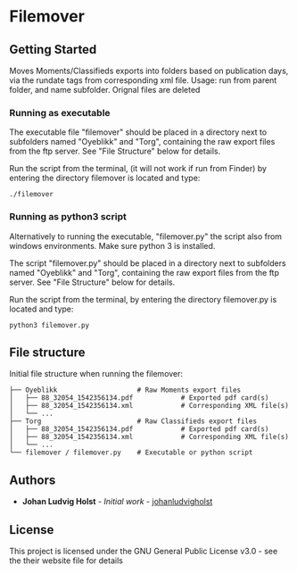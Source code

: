 # Filemover


## Getting Started

Moves Moments/Classifieds exports into folders based on publication days, via the rundate tags from corresponding xml file.
Usage: run from parent folder, and name subfolder. Orignal files are deleted


### Running as executable

The executable file "filemover" should be placed in a directory next to subfolders named "Oyeblikk" and "Torg", containing the raw export files from the ftp server. See "File Structure" below for details.

Run the script from the terminal, (it will not work if run from Finder) by entering the directory filemover is located and type:

```
./filemover
```

### Running as python3 script

Alternatively to running the executable, "filemover.py" the script also from windows environments. Make sure python 3 is installed.

The script "filemover.py" should be placed in a directory next to subfolders named "Oyeblikk" and "Torg", containing the raw export files from the ftp server. See "File Structure" below for details.

Run the script from the terminal, by entering the directory filemover.py is located and type:

```
python3 filemover.py
```


## File structure

Initial file structure when running the filemover:

```
├── Oyeblikk                    # Raw Moments export files
│   ├── 88_32054_1542356134.pdf            # Exported pdf card(s)
│   ├── 88_32054_1542356134.xml            # Corresponding XML file(s)
│   └── ...                                
├── Torg                        # Raw Classifieds export files
│   ├── 88_32054_1542356134.pdf            # Exported pdf card(s)
│   ├── 88_32054_1542356134.xml            # Corresponding XML file(s)
│   └── ...                                
└── filemover / filemover.py    # Executable or python script
```

## Authors

* **Johan Ludvig Holst** - *Initial work* - [johanludvigholst](https://github.com/johanludvigholst)



## License

This project is licensed under the GNU General Public License v3.0 - see the their website file for details
